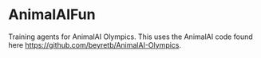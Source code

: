 # AnimalAIFun
Training agents for AnimalAI Olympics. This uses the AnimalAI code found here https://github.com/beyretb/AnimalAI-Olympics.
